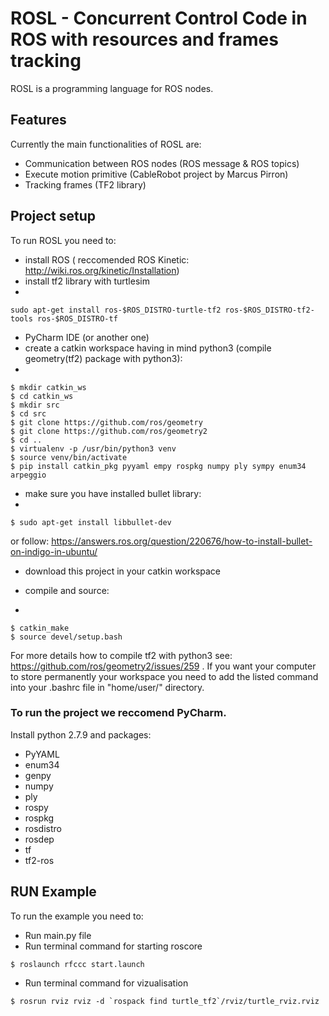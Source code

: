 # ROSL - Concurrent Control Code in ROS with resources and frames tracking

ROSL is a programming language for ROS nodes.

## Features

Currently the main functionalities of ROSL are:
* Communication between ROS nodes (ROS message & ROS topics)
* Execute motion primitive (CableRobot project by Marcus Pirron)
* Tracking frames (TF2 library)

## Project setup

To run ROSL you need to:

* install ROS ( reccomended ROS Kinetic: http://wiki.ros.org/kinetic/Installation)
* install tf2 library with turtlesim 
* 
```
sudo apt-get install ros-$ROS_DISTRO-turtle-tf2 ros-$ROS_DISTRO-tf2-tools ros-$ROS_DISTRO-tf
```

* PyCharm IDE (or another one)
* create a catkin workspace having in mind python3 (compile geometry(tf2) package with python3):
* 
```
$ mkdir catkin_ws
$ cd catkin_ws
$ mkdir src
$ cd src 
$ git clone https://github.com/ros/geometry
$ git clone https://github.com/ros/geometry2
$ cd ..
$ virtualenv -p /usr/bin/python3 venv
$ source venv/bin/activate
$ pip install catkin_pkg pyyaml empy rospkg numpy ply sympy enum34 arpeggio
```

* make sure you have installed bullet library:
* 
```
$ sudo apt-get install libbullet-dev
```

or follow: https://answers.ros.org/question/220676/how-to-install-bullet-on-indigo-in-ubuntu/

* download this project in your catkin workspace

* compile and source:
* 
```
$ catkin_make
$ source devel/setup.bash
```

For more details how to compile tf2 with python3 see: https://github.com/ros/geometry2/issues/259 .
If you want your computer to store permanently your workspace you need to add the
listed command into your .bashrc file in "home/user/" directory.


### To run the project we reccomend PyCharm.

Install python 2.7.9 and packages:
* PyYAML
* enum34
* genpy
* numpy
* ply
* rospy
* rospkg
* rosdistro
* rosdep
* tf
* tf2-ros

## RUN Example

To run the example you need to:

* Run main.py file
* Run terminal command for starting roscore

```
$ roslaunch rfccc start.launch
```

* Run terminal command for vizualisation

```
$ rosrun rviz rviz -d `rospack find turtle_tf2`/rviz/turtle_rviz.rviz
```
